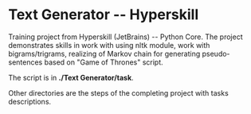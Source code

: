 # Text Generator -- Hyperskill
Training project from Hyperskill (JetBrains) -- Python Core. The project demonstrates skills in work with using nltk module, work with bigrams/trigrams, realizing of Markov chain for generating pseudo-sentences based on "Game of Thrones" script.

The script is in **./Text Generator/task**.

Other directories are the steps of the completing project with tasks descriptions.
